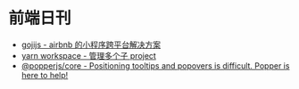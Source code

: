 # 前端日刊

* [gojijs - airbnb 的小程序跨平台解决方案](https://github.com/airbnb/goji-js)
* [yarn workspace - 管理多个子 project](https://www.jianshu.com/p/c4f02f46224f)
* [@popperjs/core - Positioning tooltips and popovers is difficult. Popper is here to help!](https://www.npmjs.com/package/@popperjs/core)
